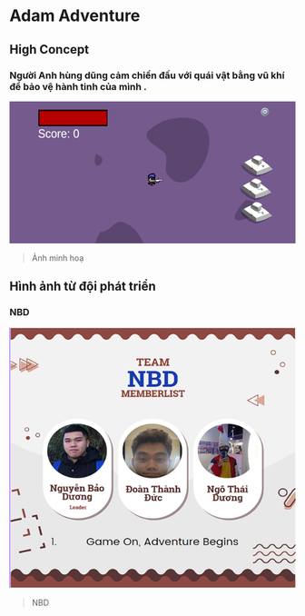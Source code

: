 # Adam Adventure
## High Concept
### Người Anh hùng dũng cảm chiến đấu với quái vật bằng vũ khí để bảo vệ hành tinh của mình .

![Adam Adventure](Assets/image/game.png)
> Ảnh minh hoạ

## Hình ảnh từ đội phát triển
### NBD
![Team-member](Assets/image/NBD.png)
> NBD
